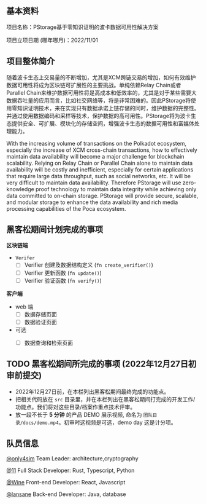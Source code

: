 ## 基本资料

项目名称：PStorage基于零知识证明的波卡数据可用性解决方案

项目立项日期 (哪年哪月)：2022/11/01

## 项目整体简介

随着波卡生态上交易量的不断增加，尤其是XCM跨链交易的增加，如何有效维护数据可用性将成为区块链可扩展性的主要挑战。单纯依赖Relay Chain或者Parallel Chain来维护数据可用性将是高成本和低效率的，尤其是对于某些需要大数据吞吐量的应用而言，比如社交网络等，将是非常困难的。因此PStorage将使用零知识证明技术，来在实现只有数据承诺上链存储的同时，维护数据的完整性。并通过使用数据编码和采样等技术，保护数据的高可用性。PStorage将为波卡生态提供安全、可扩展、模块化的存储空间，增强波卡生态的数据可用性和富媒体处理能力。

With the increasing volume of transactions on the Polkadot ecosystem, especially the increase of XCM cross-chain transactions, how to effectively maintain data availability will become a major challenge for blockchain scalability. Relying on Relay Chain or Parallel Chain alone to maintain data availability will be costly and inefficient, especially for certain applications that require large data throughput, such as social networks, etc. It will be very difficult to maintain data availability. Therefore PStorage will use zero-knowledge proof technology to maintain data integrity while achieving only data committed to on-chain storage. PStorage will provide secure, scalable, and modular storage to enhance the data availability and rich media processing capabilities of the Poca ecosystem.


## 黑客松期间计划完成的事项


**区块链端**

- `Verifer`
  - [ ] Verifier 创建及数据结构定义 (`fn create_verifier()`)
  - [ ] Verifier 更新函数 (`fn update()`)
  - [ ] Verifier 验证函数 (`fn verify()`)

**客户端**

- web 端
  - [ ] 数据存储页面
  - [ ] 数据验证页面

- 可选
  - [ ] 数据查询和检索页面




## TODO 黑客松期间所完成的事项 (2022年12月27日初审前提交)

- 2022年12月27日前，在本栏列出黑客松期间最终完成的功能点。
- 把相关代码放在 `src` 目录里，并在本栏列出在黑客松期间打完成的开发工作/功能点。我们将对这些目录/档案作重点技术评审。
- 放一段不长于 **5 分钟** 的产品 DEMO 展示视频, 命名为 `团队目录/docs/demo.mp4`。初审时这视频是可选，demo day 这是计分项。

## 队员信息

[@only4sim](https://github.com/only4sim) Team Leader: architecture,cryptography

[@11]() Full Stack Developer: Rust, Typescript, Python

[@Wine]() Front-end Developer: React, Javascript

[@lansane]() Back-end Developer: Java, database